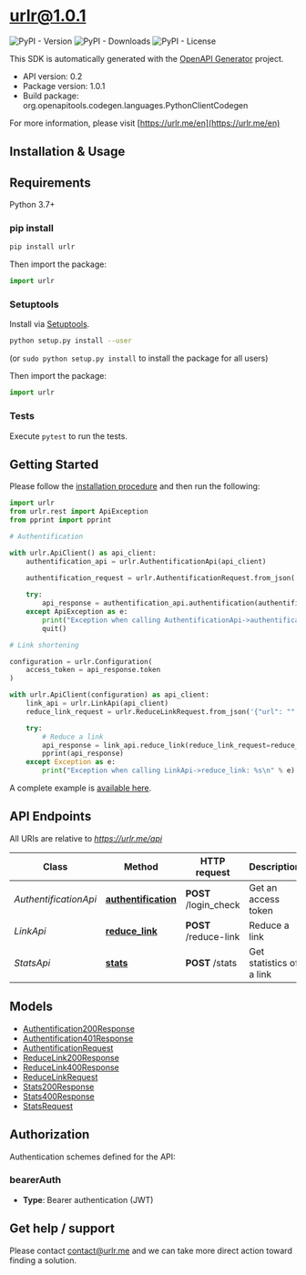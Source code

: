 # urlr@1.0.1

![PyPI - Version](https://img.shields.io/pypi/v/urlr) ![PyPI - Downloads](https://img.shields.io/pypi/dm/urlr) ![PyPI - License](https://img.shields.io/pypi/l/urlr)

This SDK is automatically generated with the [OpenAPI Generator](https://openapi-generator.tech) project.

- API version: 0.2
- Package version: 1.0.1
- Build package: org.openapitools.codegen.languages.PythonClientCodegen

For more information, please visit [https://urlr.me/en](https://urlr.me/en)

## Installation & Usage

## Requirements

Python 3.7+

### pip install

```sh
pip install urlr
```

Then import the package:
```python
import urlr
```

### Setuptools

Install via [Setuptools](http://pypi.python.org/pypi/setuptools).

```sh
python setup.py install --user
```
(or `sudo python setup.py install` to install the package for all users)

Then import the package:
```python
import urlr
```

### Tests

Execute `pytest` to run the tests.

## Getting Started

Please follow the [installation procedure](#installation--usage) and then run the following:

```python
import urlr
from urlr.rest import ApiException
from pprint import pprint

# Authentification

with urlr.ApiClient() as api_client:
    authentification_api = urlr.AuthentificationApi(api_client)
    
    authentification_request = urlr.AuthentificationRequest.from_json('{"username": "","password": ""}')

    try:
        api_response = authentification_api.authentification(authentification_request=authentification_request)
    except ApiException as e:
        print("Exception when calling AuthentificationApi->authentification: %s\n" % e)
        quit()

# Link shortening

configuration = urlr.Configuration(
    access_token = api_response.token
)

with urlr.ApiClient(configuration) as api_client:
    link_api = urlr.LinkApi(api_client)
    reduce_link_request = urlr.ReduceLinkRequest.from_json('{"url": "","team": ""}')

    try:
        # Reduce a link
        api_response = link_api.reduce_link(reduce_link_request=reduce_link_request)
        pprint(api_response)
    except Exception as e:
        print("Exception when calling LinkApi->reduce_link: %s\n" % e)
```

A complete example is [available here](examples/example1.py).

## API Endpoints

All URIs are relative to *https://urlr.me/api*

Class | Method | HTTP request | Description
------------ | ------------- | ------------- | -------------
*AuthentificationApi* | [**authentification**](docs/AuthentificationApi.md#authentification) | **POST** /login_check | Get an access token
*LinkApi* | [**reduce_link**](docs/LinkApi.md#reduce_link) | **POST** /reduce-link | Reduce a link
*StatsApi* | [**stats**](docs/StatsApi.md#stats) | **POST** /stats | Get statistics of a link


## Models

 - [Authentification200Response](docs/Authentification200Response.md)
 - [Authentification401Response](docs/Authentification401Response.md)
 - [AuthentificationRequest](docs/AuthentificationRequest.md)
 - [ReduceLink200Response](docs/ReduceLink200Response.md)
 - [ReduceLink400Response](docs/ReduceLink400Response.md)
 - [ReduceLinkRequest](docs/ReduceLinkRequest.md)
 - [Stats200Response](docs/Stats200Response.md)
 - [Stats400Response](docs/Stats400Response.md)
 - [StatsRequest](docs/StatsRequest.md)


<a id="documentation-for-authorization"></a>

## Authorization


Authentication schemes defined for the API:
<a id="bearerAuth"></a>
### bearerAuth

- **Type**: Bearer authentication (JWT)


## Get help / support

Please contact [contact@urlr.me](mailto:contact@urlr.me?subject=[GitHub]%urlr-python) and we can take more direct action toward finding a solution.
